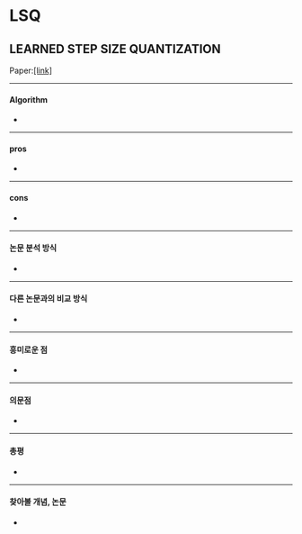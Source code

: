 # LSQ
## LEARNED STEP SIZE QUANTIZATION
Paper:[[link]](https://https://openreview.net/forum?id=rkgO66VKDS)



- - -
#### Algorithm
- 
- - -
#### pros
- 
- - -
#### cons
- 
- - -
#### 논문 분석 방식
- 
- - -
#### 다른 논문과의 비교 방식
- 
- - -
#### 흥미로운 점
-
- - -
#### 의문점
- 
- - -
#### 총평
- 
- - -
#### 찾아볼 개념, 논문
-   
